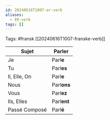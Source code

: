 ```yaml
---
id: 20240616T1007-er-verb
aliases:
  - ER-verb
tags: []
---
```


Tags: #fransk [[20240616T1007-franske-verb]]

| Sujet         | Parl**er**  |
| ------------- | ----------- |
| Je            | Parl**e**   |
| Tu            | Parl**es**  |
| Il, Elle, On  | Parl**e**   |
| Nous          | Parl**ons** |
| Vous          | Parl**ez**  |
| Ils, Elles    | Parl**ent** |
| Passé Composé | Parl**é**   |

